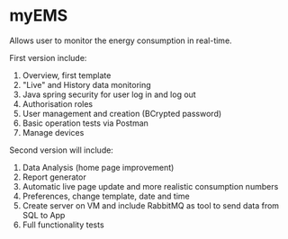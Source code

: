 # myEMS
Allows user to monitor the energy consumption in real-time.

First version include:
1. Overview, first template
2. "Live" and History data monitoring
3. Java spring security for user log in and log out
4. Authorisation roles
5. User management and creation (BCrypted password)
6. Basic operation tests via Postman
7. Manage devices

Second version will include:
1. Data Analysis (home page improvement)
2. Report generator
3. Automatic live page update and more realistic consumption numbers
4. Preferences, change template, date and time
5. Create server on VM and include RabbitMQ as tool to send data from SQL to App
6. Full functionality tests
